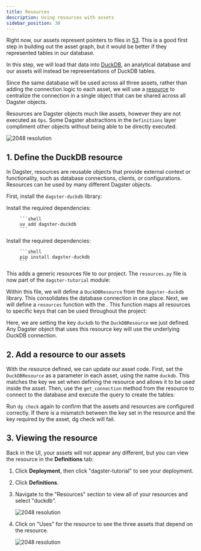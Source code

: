 ```yaml
---
title: Resources
description: Using resources with assets
sidebar_position: 30
---
```


Right now, our assets represent pointers to files in [S3](https://aws.amazon.com/s3/). This is a good first step in building out the asset graph, but it would be better if they represented tables in our database.

In this step, we will load that data into [DuckDB](https://duckdb.org), an analytical database and our assets will instead be representations of DuckDB tables.

Since the same database will be used across all three assets, rather than adding the connection logic to each asset, we will use a [resource](/guides/build/external-resources) to centralize the connection in a single object that can be shared across all Dagster objects.

Resources are Dagster objects much like assets, however they are not executed as `Ops`. Some Dagster abstractions in the `Definitions` layer compliment other objects without being able to be directly executed.

![2048 resolution](/images/tutorial/dagster-tutorial/overviews/resources.png)

## 1. Define the DuckDB resource

In Dagster, resources are reusable objects that provide external context or functionality, such as database connections, clients, or configurations. Resources can be used by many different Dagster objects.

First, install the `dagster-duckdb` library:

<Tabs groupId="package-manager">
   <TabItem value="uv" label="uv">
      Install the required dependencies:

         ```shell
         uv add dagster-duckdb
         ```

   </TabItem>

   <TabItem value="pip" label="pip">
      Install the required dependencies:

         ```shell
         pip install dagster-duckdb
         ```

   </TabItem>
</Tabs>

<CliInvocationExample path="docs_snippets/docs_snippets/guides/tutorials/dagster-tutorial/commands/dg-scaffold-resources.txt" />

This adds a generic resources file to our project. The `resources.py` file is now part of the `dagster-tutorial` module:

<CliInvocationExample path="docs_snippets/docs_snippets/guides/tutorials/dagster-tutorial/tree/resources.txt" />

Within this file, we will define a `DuckDBResource` from the `dagster-duckdb` library. This consolidates the database connection in one place. Next, we will define a `resources` function with the <PyObject section="definitions" module="dagster" object="Definitions" decorator />. This function maps all resources to specific keys that can be used throughout the project:

<CodeExample
  path="docs_snippets/docs_snippets/guides/tutorials/dagster-tutorial/src/dagster_tutorial/defs/resources.py"
  language="python"
  title="src/dagster_tutorial/defs/resources.py"
/>

Here, we are setting the key `duckdb` to the `DuckDBResource` we just defined. Any Dagster object that uses this resource key will use the underlying DuckDB connection.

## 2. Add a resource to our assets

With the resource defined, we can update our asset code. First, set the `DuckDBResource` as a parameter in each asset, using the name `duckdb`. This matches the key we set when defining the resource and allows it to be used inside the asset. Then, use the `get_connection` method from the resource to connect to the database and execute the query to create the tables:

<CodeExample
  path="docs_snippets/docs_snippets/guides/tutorials/dagster-tutorial/src/dagster_tutorial/defs/assets.py"
  language="python"
  startAfter="start_define_assets_with_resources"
  endBefore="end_define_assets_with_resources"
  title="src/dagster_tutorial/defs/assets.py"
/>

Run `dg check` again to confirm that the assets and resources are configured correctly. If there is a mismatch between the key set in the resource and the key required by the asset, dg check will fail.

## 3. Viewing the resource

Back in the UI, your assets will not appear any different, but you can view the resource in the **Definitions** tab:

1. Click **Deployment**, then click "dagster-tutorial" to see your deployment.
2. Click **Definitions**.
3. Navigate to the "Resources" section to view all of your resources and select "duckdb".

   ![2048 resolution](/images/tutorial/dagster-tutorial/resource-1.png)

4. Click on "Uses" for the resource to see the three assets that depend on the resource.

   ![2048 resolution](/images/tutorial/dagster-tutorial/resource-2.png)
